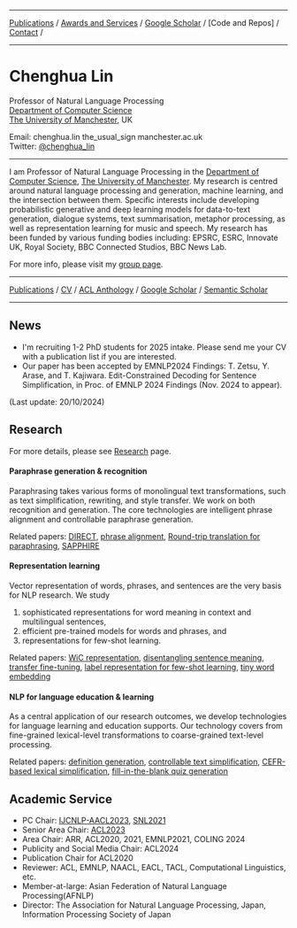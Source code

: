 ***

[Publications](./publication.md) /  [Awards and Services](./award-service.md) / [Google Scholar](https://scholar.google.com/citations?user=uoL1Wr0AAAAJ&hl=en) / [Code and Repos] / [Contact](./contact.md) /

***

# Chenghua Lin

Professor of Natural Language Processing \
[Department of Computer Science](https://www.cs.manchester.ac.uk/) \
[The University of Manchester](https://www.manchester.ac.uk/), UK
  
Email: chenghua.lin the_usual_sign manchester.ac.uk  
Twitter: [@chenghua_lin](https://twitter.com/chenghua_lin)

***

I am Professor of Natural Language Processing in the [Department of Computer Science](https://www.cs.manchester.ac.uk/), [The University of Manchester](https://www.manchester.ac.uk/). My research is centred around natural language processing and generation, machine learning, and the intersection between them. Specific interests include developing probabilistic generative and deep learning models for data-to-text generation, dialogue systems, text summarisation, metaphor processing, as well as representation learning for music and speech.
My research has been funded by various funding bodies including: EPSRC, ESRC, Innovate UK, Royal Society, BBC Connected Studios, BBC News Lab. 

For more info, please visit my [group page](https://lincedo-lab.github.io/).

***

[Publications](./publication.md) / [CV](./assets/cv-arase.pdf) / [ACL Anthology](https://www.aclweb.org/anthology/people/y/yuki-arase/) / [Google Scholar](https://scholar.google.com/citations?user=uoL1Wr0AAAAJ&hl=en) / [Semantic Scholar](https://www.semanticscholar.org/author/Yuki-Arase/3043844)

***

## News
* I'm recruiting 1-2 PhD students for 2025 intake. Please send me your CV with a publication list if you are interested. 
* Our paper has been accepted by EMNLP2024 Findings: T. Zetsu, Y. Arase, and T. Kajiwara. Edit-Constrained Decoding for Sentence Simplification, in Proc. of EMNLP 2024 Findings (Nov. 2024 to appear).

(Last update: 20/10/2024)


## Research
For more details, please see [Research](./research.md) page.

#### Paraphrase generation & recognition
Paraphrasing takes various forms of monolingual text transformations, such as text simplification, rewriting, and style transfer. 
We work on both recognition and generation. The core technologies are intelligent phrase alignment and controllable paraphrase generation. 

Related papers: [DIRECT](https://aclanthology.org/2021.findings-emnlp.170/), [phrase alignment](https://aclanthology.org/2020.emnlp-main.125/), [Round-trip translation for paraphrasing](https://ojs.aaai.org//index.php/AAAI/article/view/6314), [SAPPHIRE](https://aclanthology.org/2020.lrec-1.847/)

#### Representation learning
Vector representation of words, phrases, and sentences are the very basis for NLP research. We study
1. sophisticated representations for word meaning in context and multilingual sentences,
2. efficient pre-trained models for words and phrases, and
3. representations for few-shot learning.   

Related papers: [WiC representation](https://aclanthology.org/2021.findings-emnlp.49/), [disentangling sentence meaning](https://aclanthology.org/2021.emnlp-main.612/), [transfer fine-tuning](https://aclanthology.org/D19-1542/), [label representation for few-shot learning](https://aclanthology.org/2021.acl-short.105/), [tiny word embedding](https://aclanthology.org/2020.coling-main.103/)

#### NLP for language education & learning
As a central application of our research outcomes, we develop technologies for language learning and education supports. 
Our technology covers from fine-grained lexical-level transformations to coarse-grained text-level processing.

Related papers: [definition generation](https://aclanthology.org/2021.emnlp-main.194/), [controllable text simplification](https://aclanthology.org/P19-2036/), [CEFR-based lexical simplification](https://aclanthology.org/L18-1514/), [fill-in-the-blank quiz generation](https://aclanthology.org/P13-2043/)



## Academic Service
* PC Chair: [IJCNLP-AACL2023](http://www.ijcnlp-aacl2023.org/), [SNL2021](http://www.am.sanken.osaka-u.ac.jp/SNL2021/index.html)
* Senior Area Chair: [ACL2023](https://2023.aclweb.org/committees/program/)
* Area Chair: ARR, ACL2020, 2021, EMNLP2021, COLING 2024
* Publicity and Social Media Chair: ACL2024
* Publication Chair for ACL2020 
* Reviewer: ACL, EMNLP, NAACL, EACL, TACL, Computational Linguistics, etc.  
* Member-at-large: Asian Federation of Natural Language Processing(AFNLP)
* Director: The Association for Natural Language Processing, Japan, Information Processing Society of Japan

